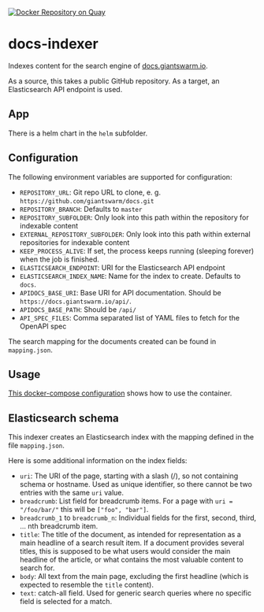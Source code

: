 [![Docker Repository on Quay](https://quay.io/repository/giantswarm/docs-indexer/status "Docker Repository on Quay")](https://quay.io/repository/giantswarm/docs-indexer)

# docs-indexer

Indexes content for the search engine of [docs.giantswarm.io](https://docs.giantswarm.io/).

As a source, this takes a public GitHub repository. As a target, an Elasticsearch API endpoint is used.

## App

There is a helm chart in the `helm` subfolder.

## Configuration

The following environment variables are supported for configuration:

- `REPOSITORY_URL`: Git repo URL to clone, e. g. `https://github.com/giantswarm/docs.git`
- `REPOSITORY_BRANCH`: Defaults to `master`
- `REPOSITORY_SUBFOLDER`: Only look into this path within the repository for indexable content
- `EXTERNAL_REPOSITORY_SUBFOLDER`: Only look into this path within external repositories for indexable content
- `KEEP_PROCESS_ALIVE`: If set, the process keeps running (sleeping forever) when the job is finished.
- `ELASTICSEARCH_ENDPOINT`: URI for the Elasticsearch API endpoint
- `ELASTICSEARCH_INDEX_NAME`: Name for the index to create. Defaults to `docs`.
- `APIDOCS_BASE_URI`: Base URI for API documentation. Should be `https://docs.giantswarm.io/api/`.
- `APIDOCS_BASE_PATH`: Should be `/api/`
- `API_SPEC_FILES`: Comma separated list of YAML files to fetch for the OpenAPI spec

The search mapping for the documents created can be found in `mapping.json`.

## Usage

[This docker-compose configuration](https://github.com/giantswarm/docs/blob/master/docker-compose.yaml)
shows how to use the container.

## Elasticsearch schema

This indexer creates an Elasticsearch index with the mapping defined in the file `mapping.json`.

Here is some additional information on the index fields:

- `uri`: The URI of the page, starting with a slash (/), so not containing schema or hostname. Used as unique identifier, so there cannot be two entries with the same `uri` value.
- `breadcrumb`: List field for breadcrumb items. For a page with `uri = "/foo/bar/"` this will be `["foo", "bar"]`.
- `breadcrumb_1` to `breadcrumb_n`: Individual fields for the first, second, third, ... nth breadcrumb item.
- `title`: The title of the document, as intended for representation as a main headline of a search result item. If a document provides several titles, this is supposed to be what users would consider the main headline of the article, or what contains the most valuable content to search for.
- `body`: All text from the main page, excluding the first headline (which is expected to resemble the `title` content).
- `text`: catch-all field. Used for generic search queries where no specific field is selected for a match.
